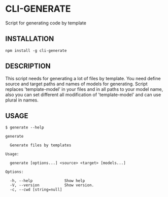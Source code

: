 # CLI-GENERATE

Script for generating code by template

## INSTALLATION

```
npm install -g cli-generate
```

## DESCRIPTION

This script needs for generating a lot of files by template. You need define source and target paths and names of models for generating. Script replaces 'template-model' in your files and in all paths to your model name, also you can set different all modification of 'template-model' and can use plural in names.

## USAGE

```
$ generate --help

generate

  Generate files by templates

Usage:

  generate [options...] <source> <target> [models...]

Options:

  -h, --help              Show help
  -V, --version           Show version.
  -c, --cwd [string=null]
```